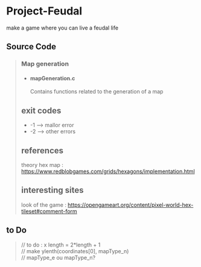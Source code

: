 # Project-Feudal
make a game where you can live a feudal life 

## Source Code
>### Map generation 
> * #### mapGeneration.c 
>    Contains functions related to the generation of a map    
>## exit codes
> * -1 --> mallor error  
> * -2 --> other errors
>## references
> theory hex map : https://www.redblobgames.com/grids/hexagons/implementation.html
>## interesting sites
> look of the game : https://opengameart.org/content/pixel-world-hex-tileset#comment-form 
## to Do
  >// to do : x length = 2*length + 1 <br>
  >// make ylenth(coordinates[0], mapType_n) <br>
  >// mapType_e ou mapType_n?<br>